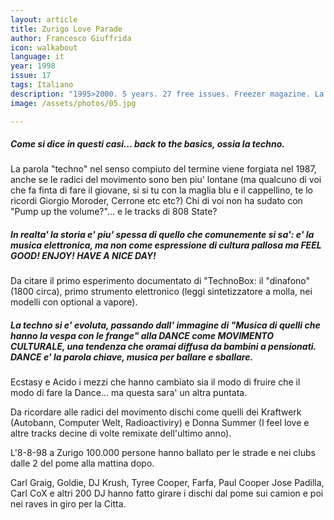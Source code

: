 ```yaml
---
layout: article
title: Zurigo Love Parade
author: Francesco Giuffrida
icon: walkabout
language: it
year: 1998
issue: 17
tags: Italiano
description: "1995>2000. 5 years. 27 free issues. Freezer magazine. La parola techno nel senso compiuto del termine viene forgiata nel 1987, anche se le radici del movimento sono ben piu' lontane (ma qualcuno di voi che fa finta di fare il giovane, si si tu con la maglia blu e il cappellino, te lo ricordi Giorgio Moroder, Cerrone etc etc?)"
image: /assets/photos/05.jpg

---
```


##### Come si dice in questi casi... back to the basics, ossia la techno.

La parola "techno" nel senso compiuto del termine viene forgiata nel 1987, anche se le radici del movimento sono ben piu' lontane (ma qualcuno di voi che fa finta di fare il giovane, si si tu con la maglia blu e il cappellino, te lo ricordi Giorgio Moroder, Cerrone etc etc?) Chi di voi non ha sudato con "Pump up the volume?"... e le tracks di 808 State?

##### In realta' la storia e' piu' spessa di quello che comunemente si sa': e' la musica elettronica, ma non come espressione di cultura pallosa ma FEEL GOOD! ENJOY! HAVE A NICE DAY!

Da citare il primo esperimento documentato di "TechnoBox: il "dinafono" (1800 circa), primo strumento elettronico (leggi sintetizzatore a molla, nei modelli con optional a vapore).

##### La techno si e' evoluta, passando dall' immagine di "Musica di quelli che hanno la vespa con le frange" alla DANCE come MOVIMENTO CULTURALE, una tendenza che oramai diffusa da bambini a pensionati. DANCE e' la parola chiave, musica per ballare e sballare.

Ecstasy e Acido i mezzi che hanno cambiato sia il modo di fruire che il modo di fare la Dance... ma questa sara' un altra puntata.

Da ricordare alle radici del movimento dischi come quelli dei Kraftwerk (Autobann, Computer Welt, Radioactiviry) e Donna Summer (I feel love e altre tracks decine di volte remixate dell'ultimo anno).

L'8-8-98 a Zurigo 100.000 persone hanno ballato per le strade e nei clubs dalle 2 del pome alla mattina dopo.

Carl Graig, Goldie, DJ Krush, Tyree Cooper, Farfa, Paul Cooper Jose Padilla, Carl CoX e altri 200 DJ hanno fatto girare i dischi dal pome sui camion e poi nei raves in giro per la Citta.
